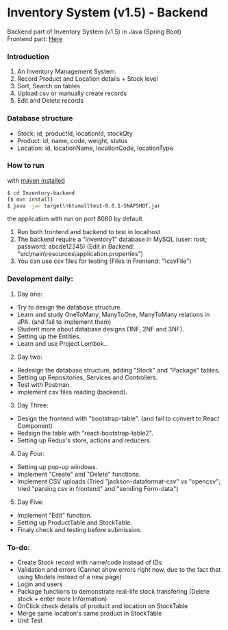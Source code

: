 # Inventory System (v1.5) - Backend
Backend part of Inventory System (v1.5) in Java (Spring Boot)<br>
Frontend part: [Here](https://github.com/tsokying/Inventory-frontend)

### Introduction
1) An Inventory Management System.
2) Record Product and Location details + Stock level
3) Sort, Search on tables
4) Upload csv or manually create records
5) Edit and Delete records

### Database structure
* Stock:      id, productId, locationId, stockQty
* Product:    id, name, code, weight, status
* Location:   id, locationName, locationCode, locationType

### How to run

with [maven installed](https://www.mkyong.com/maven/how-to-install-maven-in-windows/)
```sh
$ cd Inventory-backend
($ mvn install)
$ java -jar target\hktvmalltest-0.0.1-SNAPSHOT.jar
```
the application with run on port 8080 by default

1) Run both frontend and backend to test in localhost
2) The backend require a "inventory1" database in MySQL (user: root; password: abcde12345) (Edit in Backend: "src\main\resources\application.properties")
3) You can use csv files for testing (Files in Frontend: "\csvFile")

### Development daily:

1) Day one: 
* Try to design the database structure.
* Learn and study OneToMany, ManyToOne, ManyToMany relations in JPA. (and fail to implement them)
* Student more about database designs (1NF, 2NF and 3NF).
* Setting up the Entities.
* Learn and use Project Lombok..

2) Day two:
* Redesign the database structure, adding "Stock" and "Package" tables.
* Setting up Repositories, Services and Controllers.
* Test with Postman.
* implement csv files reading (backend).

3) Day Three:
* Design the frontend with "bootstrap-table". (and fail to convert to React Component)
* Redsign the table with "react-bootstrap-table2".
* Setting up Redux's store, actions and reducers.

4) Day Four:
* Setting up pop-up windows. 
* Implement "Create" and "Delete" functions.
* Implement CSV uploads (Tried "jackson-dataformat-csv" vs "opencsv"; tried "parsing csv in frontend" and "sending Form-data")

5) Day Five:
* Implement "Edit" function.
* Setting up ProductTable and StockTable.
* Finaly check and testing before submission.

### To-do:
* Create Stock record with name/code instead of IDs
* Validation and errors (Cannot show errors right now, due to the fact that using Models instead of a new page)
* Login and users
* Package functions to demonstrate real-life stock transfering (Delete stock + enter more Information)
* OnClick check details of product and location on StockTable
* Merge same location's same product in StockTable
* Unit Test
